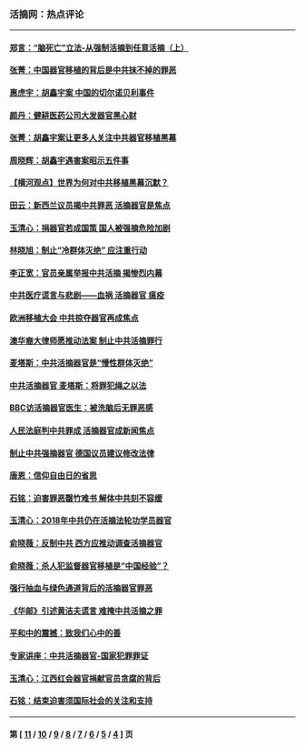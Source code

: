 ### 活摘网：热点评论
---
#### [郑言：“脑死亡”立法-从强制活摘到任意活摘（上）](../../pages/nf5879/n14077933.md?10030430) 
#### [张菁：中国器官移植的背后是中共抹不掉的罪恶](../../pages/nf5879/n13974977.md?10030430) 
#### [惠虎宇：胡鑫宇案 中国的切尔诺贝利事件](../../pages/nf5879/n13942916.md?10030430) 
#### [颜丹：健耕医药公司大发器官黑心财](../../pages/nf5879/n13940134.md?10030430) 
#### [张菁：胡鑫宇案让更多人关注中共器官移植黑幕](../../pages/nf5879/n13929073.md?10030430) 
#### [周晓辉：胡鑫宇遇害案昭示五件事](../../pages/nf5879/n13921870.md?10030430) 
#### [【横河观点】世界为何对中共移植黑幕沉默？](../../pages/nf5879/n13244249.md?10030430) 
#### [田云：新西兰议员揭中共罪恶 活摘器官是焦点](../../pages/nf5879/n13070629.md?10030430) 
#### [玉清心：捐器官若成国策 国人被强摘危险加剧](../../pages/nf5879/n12802713.md?10030430) 
#### [林晓旭：制止“冷群体灭绝” 应注重行动](../../pages/nf5879/n12779736.md?10030430) 
#### [李正宽：官员亲属举报中共活摘 揭惨烈内幕](../../pages/nf5879/n12684490.md?10030430) 
#### [中共医疗谎言与悲剧——血祸 活摘器官 瘟疫](../../pages/nf5879/n12372103.md?10030430) 
#### [欧洲移植大会 中共掠夺器官再成焦点](../../pages/nf5879/n11538883.md?10030430) 
#### [澳华裔大律师愿推动法案 制止中共活摘罪行](../../pages/nf5879/n11377039.md?10030430) 
#### [麦塔斯：中共活摘器官是“慢性群体灭绝”](../../pages/nf5879/n11350529.md?10030430) 
#### [中共活摘器官 麦塔斯：将罪犯绳之以法](../../pages/nf5879/n11347973.md?10030430) 
#### [BBC访活摘器官医生：被洗脑后无罪恶感](../../pages/nf5879/n11335935.md?10030430) 
#### [人民法庭判中共罪成 活摘器官成新闻焦点](../../pages/nf5879/n11331578.md?10030430) 
#### [制止中共强摘器官 德国议员建议修改法律](../../pages/nf5879/n11249451.md?10030430) 
#### [唐恩：信仰自由日的省思](../../pages/nf5879/n11003525.md?10030430) 
#### [石铭：迫害罪恶罄竹难书  解体中共刻不容缓](../../pages/nf5879/n10942855.md?10030430) 
#### [玉清心：2018年中共仍在活摘法轮功学员器官](../../pages/nf5879/n10914646.md?10030430) 
#### [俞晓薇：反制中共 西方应推动调查活摘器官](../../pages/nf5879/n10794671.md?10030430) 
#### [俞晓薇：杀人犯监督器官移植是“中国经验”？](../../pages/nf5879/n10466427.md?10030430) 
#### [强行抽血与绿色通道背后的活摘器官罪恶](../../pages/nf5879/n10004708.md?10030430) 
#### [《华邮》引述黄洁夫谎言 难掩中共活摘之罪](../../pages/nf5879/n9642309.md?10030430) 
#### [平和中的震撼：致我们心中的善](../../pages/nf5879/n9021123.md?10030430) 
#### [专家讲座：中共活摘器官-国家犯罪罪证](../../pages/nf5879/n8828153.md?10030430) 
#### [玉清心：江西红会器官捐献官员贪腐的背后](../../pages/nf5879/n8522122.md?10030430) 
#### [石铭：结束迫害须国际社会的关注和支持](../../pages/nf5879/n8443497.md?10030430) 

---
#### 第 [ [11](./11.md?10030430) / [10](./10.md?10030430) / [9](./9.md?10030430) / [8](./8.md?10030430) / [7](./7.md?10030430) / [6](./6.md?10030430) / [5](./5.md?10030430) / [4](./4.md?10030430) ] 页
